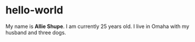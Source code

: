# hello-world
My name is **Allie Shupe**.
I am currently 25 years old. I live in Omaha with my husband and three dogs.
